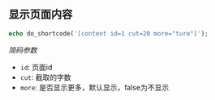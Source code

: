 ## 显示页面内容

```php
echo do_shortcode('[content id=1 cut=20 more="ture"]');
```

*简码参数*

- `id`: 页面id
- `cut`: 截取的字数
- `more`: 是否显示更多，默认显示，false为不显示